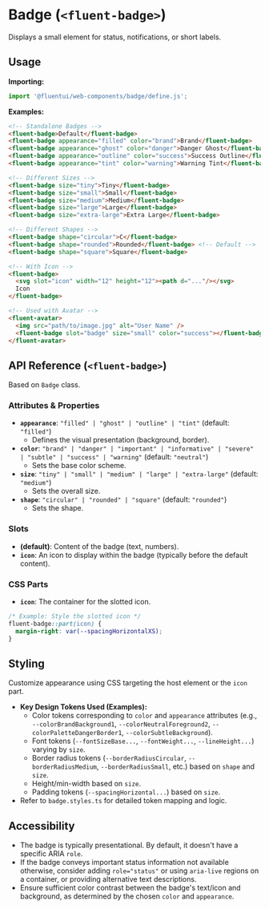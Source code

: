 # Badge (`<fluent-badge>`)

Displays a small element for status, notifications, or short labels.

## Usage

**Importing:**

```javascript
import '@fluentui/web-components/badge/define.js';
```

**Examples:**

```html
<!-- Standalone Badges -->
<fluent-badge>Default</fluent-badge>
<fluent-badge appearance="filled" color="brand">Brand</fluent-badge>
<fluent-badge appearance="ghost" color="danger">Danger Ghost</fluent-badge>
<fluent-badge appearance="outline" color="success">Success Outline</fluent-badge>
<fluent-badge appearance="tint" color="warning">Warning Tint</fluent-badge>

<!-- Different Sizes -->
<fluent-badge size="tiny">Tiny</fluent-badge>
<fluent-badge size="small">Small</fluent-badge>
<fluent-badge size="medium">Medium</fluent-badge>
<fluent-badge size="large">Large</fluent-badge>
<fluent-badge size="extra-large">Extra Large</fluent-badge>

<!-- Different Shapes -->
<fluent-badge shape="circular">C</fluent-badge>
<fluent-badge shape="rounded">Rounded</fluent-badge> <!-- Default -->
<fluent-badge shape="square">Square</fluent-badge>

<!-- With Icon -->
<fluent-badge>
  <svg slot="icon" width="12" height="12"><path d="..."/></svg>
  Icon
</fluent-badge>

<!-- Used with Avatar -->
<fluent-avatar>
  <img src="path/to/image.jpg" alt="User Name" />
  <fluent-badge slot="badge" size="small" color="success"></fluent-badge> <!-- Status badge -->
</fluent-avatar>
```

## API Reference (`<fluent-badge>`)

Based on `Badge` class.

### Attributes & Properties

*   **`appearance`**: `"filled" | "ghost" | "outline" | "tint"` (default: `"filled"`)
    *   Defines the visual presentation (background, border).
*   **`color`**: `"brand" | "danger" | "important" | "informative" | "severe" | "subtle" | "success" | "warning"` (default: `"neutral"`)
    *   Sets the base color scheme.
*   **`size`**: `"tiny" | "small" | "medium" | "large" | "extra-large"` (default: `"medium"`)
    *   Sets the overall size.
*   **`shape`**: `"circular" | "rounded" | "square"` (default: `"rounded"`)
    *   Sets the shape.

### Slots

*   **(default)**: Content of the badge (text, numbers).
*   **`icon`**: An icon to display within the badge (typically before the default content).

### CSS Parts

*   **`icon`**: The container for the slotted icon.

```css
/* Example: Style the slotted icon */
fluent-badge::part(icon) {
  margin-right: var(--spacingHorizontalXS);
}
```

## Styling

Customize appearance using CSS targeting the host element or the `icon` part.

*   **Key Design Tokens Used (Examples):**
    *   Color tokens corresponding to `color` and `appearance` attributes (e.g., `--colorBrandBackground1`, `--colorNeutralForeground2`, `--colorPaletteDangerBorder1`, `--colorSubtleBackground`).
    *   Font tokens (`--fontSizeBase...`, `--fontWeight...`, `--lineHeight...`) varying by `size`.
    *   Border radius tokens (`--borderRadiusCircular`, `--borderRadiusMedium`, `--borderRadiusSmall`, etc.) based on `shape` and `size`.
    *   Height/min-width based on `size`.
    *   Padding tokens (`--spacingHorizontal...`) based on `size`.
*   Refer to `badge.styles.ts` for detailed token mapping and logic.

## Accessibility

*   The badge is typically presentational. By default, it doesn't have a specific ARIA `role`.
*   If the badge conveys important status information not available otherwise, consider adding `role="status"` or using `aria-live` regions on a container, or providing alternative text descriptions.
*   Ensure sufficient color contrast between the badge's text/icon and background, as determined by the chosen `color` and `appearance`.
